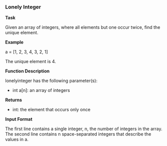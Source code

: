 ### Lonely Integer

**Task**

Given an array of integers, where all elements but one occur twice, find the unique element.

**Example**

a = [1, 2, 3, 4, 3, 2, 1]

The unique element is 4.

**Function Description**

lonelyinteger has the following parameter(s):

- int a[n]: an array of integers

**Returns**

- int: the element that occurs only once

**Input Format**

The first line contains a single integer, n, the number of integers in the array.
The second line contains n space-separated integers that describe the values in a.